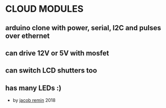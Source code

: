 # CLOUD MODULES

## arduino clone with power, serial, I2C and pulses over ethernet
## can drive 12V or 5V with mosfet
## can switch LCD shutters too
## has many LEDs :)

* by [jacob remin](http://www.jacobremin.com) 2018

